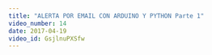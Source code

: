 ```yaml
---
title: "ALERTA POR EMAIL CON ARDUINO Y PYTHON Parte 1"
video_number: 14
date: 2017-04-19
video_id: GsjlnuPXSfw
---
```

